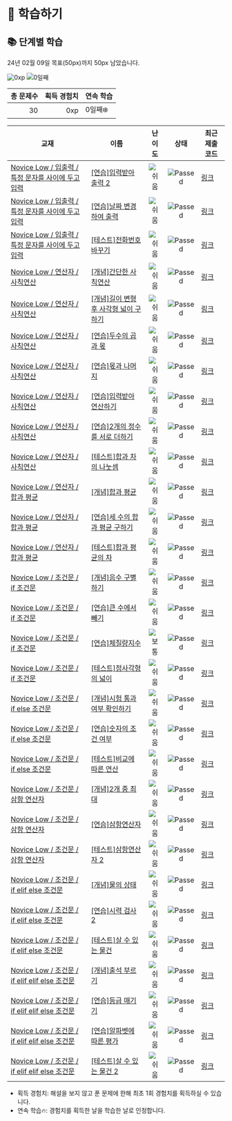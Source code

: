 # 📖 학습하기

## 📚 단계별 학습
24년 02월 09일 목표(50px)까지 50px 남았습니다.

![0xp](https://img.shields.io/badge/EXP-0xp-%235cb85c.svg?for-the-badge)
![0일째](https://img.shields.io/badge/연속학습-0일째-%23E34F26.svg?for-the-badge)

|총 문제수|획득 경험치|연속 학습|
|---:|---:|---|
30|0xp|0일째❄️|

|교재|이름|난이도|상태|최근 제출 코드|
|---|---|:---:|:---:|---|
|[Novice Low / 입출력 / 특정 문자를 사이에 두고 입력](https://www.codetree.ai/missions?missionId=4)|[[연습]입력받아 출력 2](https://www.codetree.ai/missions/4/problems/input-and-output-2)|![쉬움][easy]|![Passed][passed]|[링크](https://github.com/jykayo/codetree-TILs/blob/main/240209/%EC%9E%85%EB%A0%A5%EB%B0%9B%EC%95%84%20%EC%B6%9C%EB%A0%A5%202/input-and-output-2.py)|
|[Novice Low / 입출력 / 특정 문자를 사이에 두고 입력](https://www.codetree.ai/missions?missionId=4)|[[연습]날짜 변경하여 출력](https://www.codetree.ai/missions/4/problems/print-date-with-different-format)|![쉬움][easy]|![Passed][passed]|[링크](https://github.com/jykayo/codetree-TILs/blob/main/240209/%EB%82%A0%EC%A7%9C%20%EB%B3%80%EA%B2%BD%ED%95%98%EC%97%AC%20%EC%B6%9C%EB%A0%A5/print-date-with-different-format.py)|
|[Novice Low / 입출력 / 특정 문자를 사이에 두고 입력](https://www.codetree.ai/missions?missionId=4)|[[테스트]전화번호 바꾸기](https://www.codetree.ai/missions/4/problems/change-phone-number)|![쉬움][easy]|![Passed][passed]|[링크](https://github.com/jykayo/codetree-TILs/blob/main/240209/%EC%A0%84%ED%99%94%EB%B2%88%ED%98%B8%20%EB%B0%94%EA%BE%B8%EA%B8%B0/change-phone-number.py)|
|[Novice Low / 연산자 / 사칙연산](https://www.codetree.ai/missions?missionId=4)|[[개념]간단한 사칙연산](https://www.codetree.ai/missions/4/problems/simple-arithmetic-operation)|![쉬움][easy]|![Passed][passed]|[링크](https://github.com/jykayo/codetree-TILs/blob/main/240209/%EA%B0%84%EB%8B%A8%ED%95%9C%20%EC%82%AC%EC%B9%99%EC%97%B0%EC%82%B0/simple-arithmetic-operation.py)|
|[Novice Low / 연산자 / 사칙연산](https://www.codetree.ai/missions?missionId=4)|[[개념]길이 변형 후 사각형 넓이 구하기](https://www.codetree.ai/missions/4/problems/square-width-after-length-change)|![쉬움][easy]|![Passed][passed]|[링크](https://github.com/jykayo/codetree-TILs/blob/main/240209/%EA%B8%B8%EC%9D%B4%20%EB%B3%80%ED%98%95%20%ED%9B%84%20%EC%82%AC%EA%B0%81%ED%98%95%20%EB%84%93%EC%9D%B4%20%EA%B5%AC%ED%95%98%EA%B8%B0/square-width-after-length-change.py)|
|[Novice Low / 연산자 / 사칙연산](https://www.codetree.ai/missions?missionId=4)|[[연습]두수의 곱과 몫](https://www.codetree.ai/missions/4/problems/multiple-and-quotient-of-two-numbers)|![쉬움][easy]|![Passed][passed]|[링크](https://github.com/jykayo/codetree-TILs/blob/main/240209/%EB%91%90%EC%88%98%EC%9D%98%20%EA%B3%B1%EA%B3%BC%20%EB%AA%AB/multiple-and-quotient-of-two-numbers.py)|
|[Novice Low / 연산자 / 사칙연산](https://www.codetree.ai/missions?missionId=4)|[[연습]몫과 나머지](https://www.codetree.ai/missions/4/problems/quotient-remainder)|![쉬움][easy]|![Passed][passed]|[링크](https://github.com/jykayo/codetree-TILs/blob/main/240209/%EB%AA%AB%EA%B3%BC%20%EB%82%98%EB%A8%B8%EC%A7%80/quotient-remainder.py)|
|[Novice Low / 연산자 / 사칙연산](https://www.codetree.ai/missions?missionId=4)|[[연습]입력받아 연산하기](https://www.codetree.ai/missions/4/problems/take-input-and-operate)|![쉬움][easy]|![Passed][passed]|[링크](https://github.com/jykayo/codetree-TILs/blob/main/240209/%EC%9E%85%EB%A0%A5%EB%B0%9B%EC%95%84%20%EC%97%B0%EC%82%B0%ED%95%98%EA%B8%B0/take-input-and-operate.py)|
|[Novice Low / 연산자 / 사칙연산](https://www.codetree.ai/missions?missionId=4)|[[연습]2개의 정수를 서로 더하기](https://www.codetree.ai/missions/4/problems/add-two-integers-each-other)|![쉬움][easy]|![Passed][passed]|[링크](https://github.com/jykayo/codetree-TILs/blob/main/240209/2%EA%B0%9C%EC%9D%98%20%EC%A0%95%EC%88%98%EB%A5%BC%20%EC%84%9C%EB%A1%9C%20%EB%8D%94%ED%95%98%EA%B8%B0/add-two-integers-each-other.py)|
|[Novice Low / 연산자 / 사칙연산](https://www.codetree.ai/missions?missionId=4)|[[테스트]합과 차의 나눗셈](https://www.codetree.ai/missions/4/problems/divide-of-sum-and-sub)|![쉬움][easy]|![Passed][passed]|[링크](https://github.com/jykayo/codetree-TILs/blob/main/240209/%ED%95%A9%EA%B3%BC%20%EC%B0%A8%EC%9D%98%20%EB%82%98%EB%88%97%EC%85%88/divide-of-sum-and-sub.py)|
|[Novice Low / 연산자 / 합과 평균](https://www.codetree.ai/missions?missionId=4)|[[개념]합과 평균](https://www.codetree.ai/missions/4/problems/sum-and-avg)|![쉬움][easy]|![Passed][passed]|[링크](https://github.com/jykayo/codetree-TILs/blob/main/240209/%ED%95%A9%EA%B3%BC%20%ED%8F%89%EA%B7%A0/sum-and-avg.py)|
|[Novice Low / 연산자 / 합과 평균](https://www.codetree.ai/missions?missionId=4)|[[연습]세 수의 합과 평균 구하기](https://www.codetree.ai/missions/4/problems/sum-and-mean-of-three-numbers)|![쉬움][easy]|![Passed][passed]|[링크](https://github.com/jykayo/codetree-TILs/blob/main/240209/%EC%84%B8%20%EC%88%98%EC%9D%98%20%ED%95%A9%EA%B3%BC%20%ED%8F%89%EA%B7%A0%20%EA%B5%AC%ED%95%98%EA%B8%B0/sum-and-mean-of-three-numbers.py)|
|[Novice Low / 연산자 / 합과 평균](https://www.codetree.ai/missions?missionId=4)|[[테스트]합과 평균의 차](https://www.codetree.ai/missions/4/problems/sub-of-average-and-sum)|![쉬움][easy]|![Passed][passed]|[링크](https://github.com/jykayo/codetree-TILs/blob/main/240209/%ED%95%A9%EA%B3%BC%20%ED%8F%89%EA%B7%A0%EC%9D%98%20%EC%B0%A8/sub-of-average-and-sum.py)|
|[Novice Low / 조건문 / if 조건문](https://www.codetree.ai/missions?missionId=4)|[[개념]음수 구별하기](https://www.codetree.ai/missions/4/problems/separate-negative-number)|![쉬움][easy]|![Passed][passed]|[링크](https://github.com/jykayo/codetree-TILs/blob/main/240209/%EC%9D%8C%EC%88%98%20%EA%B5%AC%EB%B3%84%ED%95%98%EA%B8%B0/separate-negative-number.py)|
|[Novice Low / 조건문 / if 조건문](https://www.codetree.ai/missions?missionId=4)|[[연습]큰 수에서 빼기](https://www.codetree.ai/missions/4/problems/subtract-from-large-number)|![쉬움][easy]|![Passed][passed]|[링크](https://github.com/jykayo/codetree-TILs/blob/main/240209/%ED%81%B0%20%EC%88%98%EC%97%90%EC%84%9C%20%EB%B9%BC%EA%B8%B0/subtract-from-large-number.py)|
|[Novice Low / 조건문 / if 조건문](https://www.codetree.ai/missions?missionId=4)|[[연습]체질량지수](https://www.codetree.ai/missions/4/problems/bmi)|![보통][medium]|![Passed][passed]|[링크](https://github.com/jykayo/codetree-TILs/blob/main/240209/%EC%B2%B4%EC%A7%88%EB%9F%89%EC%A7%80%EC%88%98/bmi.py)|
|[Novice Low / 조건문 / if 조건문](https://www.codetree.ai/missions?missionId=4)|[[테스트]정사각형의 넓이](https://www.codetree.ai/missions/4/problems/area-of-a-rectangle)|![쉬움][easy]|![Passed][passed]|[링크](https://github.com/jykayo/codetree-TILs/blob/main/240209/%EC%A0%95%EC%82%AC%EA%B0%81%ED%98%95%EC%9D%98%20%EB%84%93%EC%9D%B4/area-of-a-rectangle.py)|
|[Novice Low / 조건문 / if else 조건문](https://www.codetree.ai/missions?missionId=4)|[[개념]시험 통과 여부 확인하기](https://www.codetree.ai/missions/4/problems/verify-test-passed)|![쉬움][easy]|![Passed][passed]|[링크](https://github.com/jykayo/codetree-TILs/blob/main/240209/%EC%8B%9C%ED%97%98%20%ED%86%B5%EA%B3%BC%20%EC%97%AC%EB%B6%80%20%ED%99%95%EC%9D%B8%ED%95%98%EA%B8%B0/verify-test-passed.py)|
|[Novice Low / 조건문 / if else 조건문](https://www.codetree.ai/missions?missionId=4)|[[연습]숫자의 조건 여부](https://www.codetree.ai/missions/4/problems/number's-condition)|![쉬움][easy]|![Passed][passed]|[링크](https://github.com/jykayo/codetree-TILs/blob/main/240209/%EC%88%AB%EC%9E%90%EC%9D%98%20%EC%A1%B0%EA%B1%B4%20%EC%97%AC%EB%B6%80/number's-condition.py)|
|[Novice Low / 조건문 / if else 조건문](https://www.codetree.ai/missions?missionId=4)|[[테스트]비교에 따른 연산](https://www.codetree.ai/missions/4/problems/operation-based-on-comparison)|![쉬움][easy]|![Passed][passed]|[링크](https://github.com/jykayo/codetree-TILs/blob/main/240209/%EB%B9%84%EA%B5%90%EC%97%90%20%EB%94%B0%EB%A5%B8%20%EC%97%B0%EC%82%B0/operation-based-on-comparison.py)|
|[Novice Low / 조건문 / 삼항 연산자](https://www.codetree.ai/missions?missionId=4)|[[개념]2개 중 최대](https://www.codetree.ai/missions/4/problems/max-of-two-nums)|![쉬움][easy]|![Passed][passed]|[링크](https://github.com/jykayo/codetree-TILs/blob/main/240209/2%EA%B0%9C%20%EC%A4%91%20%EC%B5%9C%EB%8C%80/max-of-two-nums.py)|
|[Novice Low / 조건문 / 삼항 연산자](https://www.codetree.ai/missions?missionId=4)|[[연습]삼항연산자](https://www.codetree.ai/missions/4/problems/ternary-operator)|![쉬움][easy]|![Passed][passed]|[링크](https://github.com/jykayo/codetree-TILs/blob/main/240209/%EC%82%BC%ED%95%AD%EC%97%B0%EC%82%B0%EC%9E%90/ternary-operator.py)|
|[Novice Low / 조건문 / 삼항 연산자](https://www.codetree.ai/missions?missionId=4)|[[테스트]삼항연산자 2](https://www.codetree.ai/missions/4/problems/ternary-operator-2)|![쉬움][easy]|![Passed][passed]|[링크](https://github.com/jykayo/codetree-TILs/blob/main/240209/%EC%82%BC%ED%95%AD%EC%97%B0%EC%82%B0%EC%9E%90%202/ternary-operator-2.py)|
|[Novice Low / 조건문 / if elif else 조건문](https://www.codetree.ai/missions?missionId=4)|[[개념]물의 상태](https://www.codetree.ai/missions/4/problems/state-of-water)|![쉬움][easy]|![Passed][passed]|[링크](https://github.com/jykayo/codetree-TILs/blob/main/240209/%EB%AC%BC%EC%9D%98%20%EC%83%81%ED%83%9C/state-of-water.py)|
|[Novice Low / 조건문 / if elif else 조건문](https://www.codetree.ai/missions?missionId=4)|[[연습]시력 검사 2](https://www.codetree.ai/missions/4/problems/eye-test-2)|![쉬움][easy]|![Passed][passed]|[링크](https://github.com/jykayo/codetree-TILs/blob/main/240209/%EC%8B%9C%EB%A0%A5%20%EA%B2%80%EC%82%AC%202/eye-test-2.py)|
|[Novice Low / 조건문 / if elif else 조건문](https://www.codetree.ai/missions?missionId=4)|[[테스트]살 수 있는 물건](https://www.codetree.ai/missions/4/problems/things-able-to-buy)|![쉬움][easy]|![Passed][passed]|[링크](https://github.com/jykayo/codetree-TILs/blob/main/240209/%EC%82%B4%20%EC%88%98%20%EC%9E%88%EB%8A%94%20%EB%AC%BC%EA%B1%B4/things-able-to-buy.py)|
|[Novice Low / 조건문 / if elif elif else 조건문](https://www.codetree.ai/missions?missionId=4)|[[개념]출석 부르기](https://www.codetree.ai/missions/4/problems/calling-attendance)|![쉬움][easy]|![Passed][passed]|[링크](https://github.com/jykayo/codetree-TILs/blob/main/240209/%EC%B6%9C%EC%84%9D%20%EB%B6%80%EB%A5%B4%EA%B8%B0/calling-attendance.py)|
|[Novice Low / 조건문 / if elif elif else 조건문](https://www.codetree.ai/missions?missionId=4)|[[연습]등급 매기기](https://www.codetree.ai/missions/4/problems/ranking)|![쉬움][easy]|![Passed][passed]|[링크](https://github.com/jykayo/codetree-TILs/blob/main/240209/%EB%93%B1%EA%B8%89%20%EB%A7%A4%EA%B8%B0%EA%B8%B0/ranking.py)|
|[Novice Low / 조건문 / if elif elif else 조건문](https://www.codetree.ai/missions?missionId=4)|[[연습]알파벳에 따른 평가](https://www.codetree.ai/missions/4/problems/evaluation-by-alphabet)|![쉬움][easy]|![Passed][passed]|[링크](https://github.com/jykayo/codetree-TILs/blob/main/240209/%EC%95%8C%ED%8C%8C%EB%B2%B3%EC%97%90%20%EB%94%B0%EB%A5%B8%20%ED%8F%89%EA%B0%80/evaluation-by-alphabet.py)|
|[Novice Low / 조건문 / if elif elif else 조건문](https://www.codetree.ai/missions?missionId=4)|[[테스트]살 수 있는 물건 2](https://www.codetree.ai/missions/4/problems/things-able-to-buy-2)|![쉬움][easy]|![Passed][passed]|[링크](https://github.com/jykayo/codetree-TILs/blob/main/240209/%EC%82%B4%20%EC%88%98%20%EC%9E%88%EB%8A%94%20%EB%AC%BC%EA%B1%B4%202/things-able-to-buy-2.py)|


* 획득 경험치: 해설을 보지 않고 푼 문제에 한해 최초 1회 경험치를 획득하실 수 있습니다.
* 연속 학습🔥: 경험치를 획득한 날을 학습한 날로 인정합니다.










[b5]: https://img.shields.io/badge/Bronze_5-%235D3E31.svg
[b4]: https://img.shields.io/badge/Bronze_4-%235D3E31.svg
[b3]: https://img.shields.io/badge/Bronze_3-%235D3E31.svg
[b2]: https://img.shields.io/badge/Bronze_2-%235D3E31.svg
[b1]: https://img.shields.io/badge/Bronze_1-%235D3E31.svg
[s5]: https://img.shields.io/badge/Silver_5-%23394960.svg
[s4]: https://img.shields.io/badge/Silver_4-%23394960.svg
[s3]: https://img.shields.io/badge/Silver_3-%23394960.svg
[s2]: https://img.shields.io/badge/Silver_2-%23394960.svg
[s1]: https://img.shields.io/badge/Silver_1-%23394960.svg
[g5]: https://img.shields.io/badge/Gold_5-%23FFC433.svg
[g4]: https://img.shields.io/badge/Gold_4-%23FFC433.svg
[g3]: https://img.shields.io/badge/Gold_3-%23FFC433.svg
[g2]: https://img.shields.io/badge/Gold_2-%23FFC433.svg
[g1]: https://img.shields.io/badge/Gold_1-%23FFC433.svg
[p5]: https://img.shields.io/badge/Platinum_5-%2376DDD8.svg
[p4]: https://img.shields.io/badge/Platinum_4-%2376DDD8.svg
[p3]: https://img.shields.io/badge/Platinum_3-%2376DDD8.svg
[p2]: https://img.shields.io/badge/Platinum_2-%2376DDD8.svg
[p1]: https://img.shields.io/badge/Platinum_1-%2376DDD8.svg
[passed]: https://img.shields.io/badge/Passed-%23009D27.svg
[failed]: https://img.shields.io/badge/Failed-%23D24D57.svg
[easy]: https://img.shields.io/badge/쉬움-%235cb85c.svg?for-the-badge
[medium]: https://img.shields.io/badge/보통-%23FFC433.svg?for-the-badge
[hard]: https://img.shields.io/badge/어려움-%23D24D57.svg?for-the-badge